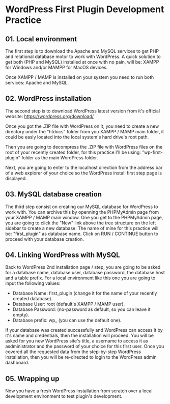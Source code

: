 # WordPress First Plugin Development Practice

## 01. Local environment
The first step is to download the Apache and MySQL services to get PHP and relational database motor to work with WordPress.
A quick solution to get both (PHP and MySQL) installed at once with no pain, will be: XAMPP for Windows and/or MAMPP for MacOS devices.

Once XAMPP / MAMP is installed on your system you need to run both services: Apache and MySQL.

## 02. WordPress installation
The second step is to download WordPress latest version from it's official website: https://wordpress.org/download/

Once you got the .ZIP file with WordPress on it, you need to create a new directory under the "htdocs" folder from you XAMPP / MAMP main folder, it could be easly located into the local system's hard drive's root path.

Then you are going to decompress the .ZIP file with WordPress files on the root of your recently created folder, for this practice I'll be using: "wp-first-plugin" folder as the main WordPress folder.

Next, you are going to enter to the localhost direction from the address bar of a web explorer of your choice so the WordPress install first step page is displayed.

## 03. MySQL database creation
The third step consist on creating our MySQL database for WordPress to work with.
You can archive this by openning the PHPMyAdmin page from your XAMPP / MAMP main window.
One you get to the PHPMyAdmin page, you are going to click the "New" link above the tree structure on the left sidebar to create a new database.
The name of mine for this practice will be: "first_plugin" as database name.
Click on RUN / CONTINUE button to proceed with your database creation.

## 04. Linking WordPress with MySQL
Back to WordPress 2nd installation page / step, you are going to be asked for a database name, database user, database password, the database host and a table prefix.
For a local environment like this one you are going to input the following values:
- Database Name: first_plugin (change it for the name of your recently created database).
- Database User: root (default's XAMPP / MAMP user).
- Database Password: (no-password as default, so you can leave it empty).
- Database prefix: wp_ (you can use the default one).

If your database was created successfully and WordPress can access it by it's name and credentials, then the installation will proceed.
You will be asked for you new WordPress site's title, a username to access it as asdministrator and the password of your choice for this first user.
Once you covered all the requested data from the step-by-step WordPress installation, then you will be re-directed to login to the WordPress admin dashboard.

## 05. Wrapping up
Now you have a fresh WordPress installation from scratch over a local development environment to test plugin's development.